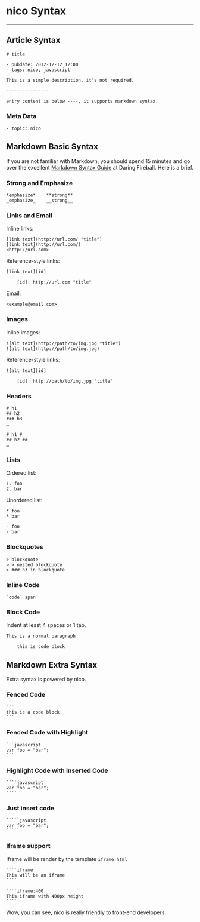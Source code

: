 # nico Syntax

-----


## Article Syntax


```
# title

- pubdate: 2012-12-12 12:00
- tags: nico, javascript

This is a simple description, it's not required.

----------------

entry content is below ----, it supports markdown syntax.
```


### Meta Data

```
- topic: nico
```


## Markdown Basic Syntax

If you are not familiar with Markdown,  you should spend 15 minutes and go over the excellent [Markdown Syntax Guide](http://daringfireball.net/projects/markdown/syntax) at Daring Fireball. Here is a brief.

### Strong and Emphasize

```
*emphasize*    **strong**
_emphasize_    __strong__
```

### Links and Email

Inline links:

```
[link text](http://url.com/ "title")
[link text](http://url.com/)
<http://url.com>
```

Reference-style links:

```
[link text][id]

    [id]: http://url.com "title"
```

Email:

```
<example@email.com>
```

### Images

Inline images:

```
![alt text](http://path/to/img.jpg "title")
![alt text](http://path/to/img.jpg)
```

Reference-style links:

```
![alt text][id]

    [id]: http://path/to/img.jpg "title"
```

### Headers

```
# h1
## h2
### h3
…
```

```
# h1 #
## h2 ##
…
```

### Lists

Ordered list:

```
1. foo
2. bar
```

Unordered list:

```
* foo
* bar
```

```
- foo
- bar
```

### Blockquotes

```
> blockquote
> > nested blockquote
> ### h3 in blockquote
```

### Inline Code

```
`code` span
```

### Block Code

Indent at least 4 spaces or 1 tab.

```
This is a normal paragraph

    this is code block
```

## Markdown Extra Syntax

Extra syntax is powered by nico.

### Fenced Code

    ```
    this is a code block
    ```

### Fenced Code with Highlight

    ```javascript
    var foo = "bar";
    ```

### Highlight Code with Inserted Code

    ````javascript
    var foo = "bar";
    ````

### Just insert code

    `````javascript
    var foo = "bar";
    `````

### Iframe support

Iframe will be render by the template `iframe.html`

    ````iframe
    This will be an iframe
    ````

    ````iframe:400
    This iframe with 400px height
    ````

Wow, you can see, nico is really friendly to front-end developers.
